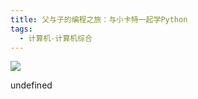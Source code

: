 ```yaml
---
title: 父与子的编程之旅：与小卡特一起学Python
tags:
  - 计算机-计算机综合
---
```


![](https://wfqqreader-1252317822.image.myqcloud.com/cover/949/22806949/s_22806949.jpg)

undefined